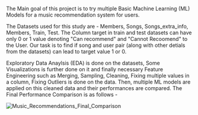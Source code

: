 The Main goal of this project is to try multiple Basic Machine Learning (ML) Models for a music recommendation system for users.

The Datasets used for this study are - Members, Songs, Songs_extra_info, Members, Train, Test. The Column target in train and test datasets can have only 0 or 1 value denoting "Can recommend" and "Cannot Recoomend" to the User. Our task is to find if song and user pair (along with other detials from the datasets) can lead to target value 1 or 0.

Exploratory Data Anaylsis (EDA) is done on the datasets, Some Visualizations is further done on it and finally necessary Feature Engineering such as Merging, Sampling, Cleaning, Fixing multiple values in a column, Fixing Outliers is done on the data.
Then, multiple ML models are applied on this cleaned data and their performances are compared. The Final Performance Comparison is as follows - 

![Music_Recommendations_Final_Comparison](https://github.com/Bhavvuk-Kalra/ML_Music_Recommendation/assets/121094161/a73e4cd4-e1d2-4f2f-a4b0-ff1756c5a268)
